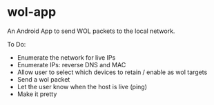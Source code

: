 # wol-app
An Android App to send WOL packets to the local network.

To Do:
- Enumerate the network for live IPs
- Enumerate IPs: reverse DNS and MAC
- Allow user to select which devices to retain / enable as wol targets
- Send a wol packet
- Let the user know when the host is live (ping)
- Make it pretty
